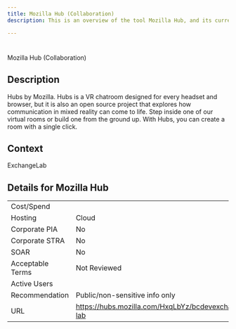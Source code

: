 ```yaml
---
title: Mozilla Hub (Collaboration)
description: This is an overview of the tool Mozilla Hub, and its current status  within BC Gov.

---
```


#
Mozilla Hub (Collaboration)

## Description
Hubs by Mozilla. Hubs is a VR chatroom designed for every headset and browser, but it is also an open source project that explores how communication in mixed reality can come to life. Step inside one of our virtual rooms or build one from the ground up. With Hubs, you can create a room with a single click.

## Context
ExchangeLab

##  Details for Mozilla Hub

|   |   |
|---|---|
|Cost/Spend   |   |
|Hosting   | Cloud  |
|Corporate PIA   | No  |
|Corporate STRA   | No   |
|SOAR   | No  |
|Acceptable Terms   | Not Reviewed  |
|Active Users   |   |
|Recommendation   |  Public/non-sensitive info only |
|URL   | https://hubs.mozilla.com/HxqLbYz/bcdevexchange-lab  |
